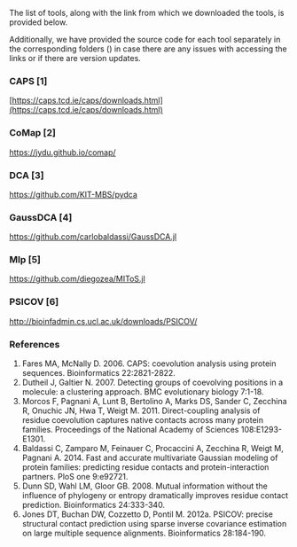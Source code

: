 The list of tools, along with the link from which we downloaded the tools, is provided below. 

Additionally, we have provided the source code for each tool separately in the corresponding folders () in case there are any issues with accessing the links or if there are version updates.

### CAPS [1]
[https://caps.tcd.ie/caps/downloads.html](https://caps.tcd.ie/caps/downloads.html)
### CoMap [2]
https://jydu.github.io/comap/
### DCA [3]
https://github.com/KIT-MBS/pydca
### GaussDCA [4]
https://github.com/carlobaldassi/GaussDCA.jl
### MIp [5]
https://github.com/diegozea/MIToS.jl
### PSICOV [6]
http://bioinfadmin.cs.ucl.ac.uk/downloads/PSICOV/

### References

1. Fares MA, McNally D. 2006. CAPS: coevolution analysis using protein sequences. Bioinformatics 22:2821-2822.
2. Dutheil J, Galtier N. 2007. Detecting groups of coevolving positions in a molecule: a clustering approach. BMC evolutionary biology 7:1-18.
3. Morcos F, Pagnani A, Lunt B, Bertolino A, Marks DS, Sander C, Zecchina R, Onuchic JN, Hwa T, Weigt M. 2011. Direct-coupling analysis of residue coevolution captures native contacts across many protein families. Proceedings of the National Academy of Sciences 108:E1293-E1301.
4. Baldassi C, Zamparo M, Feinauer C, Procaccini A, Zecchina R, Weigt M, Pagnani A. 2014. Fast and accurate multivariate Gaussian modeling of protein families: predicting residue contacts and protein-interaction partners. PloS one 9:e92721.
5. Dunn SD, Wahl LM, Gloor GB. 2008. Mutual information without the influence of phylogeny or entropy dramatically improves residue contact prediction. Bioinformatics 24:333-340.
6. Jones DT, Buchan DW, Cozzetto D, Pontil M. 2012a. PSICOV: precise structural contact prediction using sparse inverse covariance estimation on large multiple sequence alignments. Bioinformatics 28:184-190.






